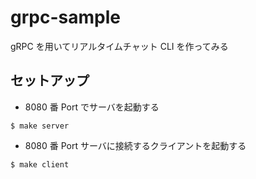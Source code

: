 # grpc-sample

gRPC を用いてリアルタイムチャット CLI を作ってみる

## セットアップ

- 8080 番 Port でサーバを起動する

```
$ make server
```

- 8080 番 Port サーバに接続するクライアントを起動する

```
$ make client
```
